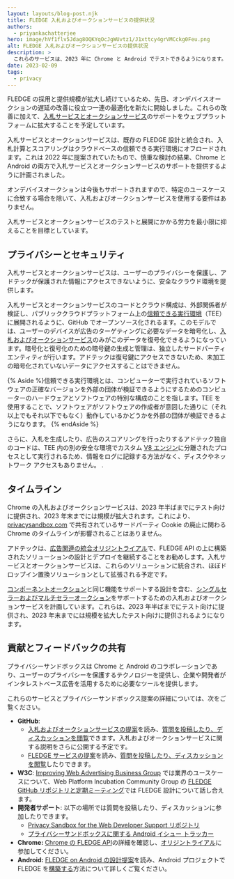 ```yaml
---
layout: layouts/blog-post.njk
title: FLEDGE 入札およびオークションサービスの提供状況
authors:
  - priyankachatterjee
hero: image/hVf1flv5Jdag8OQKYqOcJgWUvtz1/J1xttcy4grVMCckg0Feu.png
alt: FLEDGE 入札およびオークションサービスの提供状況
description: >
  これらのサービスは、2023 年に Chrome と Android でテストできるようになります。
date: 2023-02-09
tags:
  - privacy
---
```


FLEDGE の採用と提供規模が拡大し続けているため、先日、オンデバイスオークションの遅延の改善に役立つ一連の最適化を新たに開始しました。これらの改善に加えて、[入札サービスとオークションサービス](https://github.com/privacysandbox/fledge-docs/blob/main/bidding_auction_services_api.md)のサポートをウェブプラットフォームに拡大することを予定しています。

入札サービスとオークションサービスは、既存の FLEDGE 設計と統合され、入札計算とスコアリングはクラウドベースの信頼できる実行環境にオフロードされます。これは 2022 年に提案されていたもので、慎重な検討の結果、Chrome と Android の両方で入札サービスとオークションサービスのサポートを提供するように計画されました。

オンデバイスオークションは今後もサポートされますので、特定のユースケースに合致する場合を除いて、入札およびオークションサービスを使用する要件はありません。

入札サービスとオークションサービスのテストと展開にかかる労力を最小限に抑えることを目標としています。

## プライバシーとセキュリティ

入札サービスとオークションサービスは、ユーザーのプライバシーを保護し、アドテックが保護された情報にアクセスできないように、安全なクラウド環境を提供します。

入札サービスとオークションサービスのコードとクラウド構成は、外部関係者が検証し、パブリッククラウドプラットフォーム上の[信頼できる実行環境](https://github.com/privacysandbox/fledge-docs/blob/main/trusted_services_overview.md#trusted-execution-environment)（TEE）に展開されるように、GitHub でオープンソース化されるます。このモデルでは、ユーザーのデバイスが広告のターゲティングに必要なデータを暗号化し、[入札およびオークションサービス](https://github.com/privacysandbox/fledge-docs/blob/main/bidding_auction_services_api.md)のみがこのデータを復号化できるようになっています。暗号化と復号化のための暗号鍵の生成と管理は、独立したサードパーティエンティティが行います。アドテックは復号鍵にアクセスできないため、未加工の暗号化されていないデータにアクセスすることはできません。

{% Aside %}<a>信頼できる実行環境</a>とは、コンピューターで実行されているソフトウェアの正確なバージョンを外部の団体が検証できるようにするためのコンピューターのハードウェアとソフトウェアの特別な構成のことを指します。TEE を使用することで、ソフトウェアがソフトウェアの作成者が意図した通りに（それ以上でもそれ以下でもなく）動作しているかどうかを外部の団体が検証できるようになります。
{% endAside %}

さらに、入札を生成したり、広告のスコアリングを行ったりするアドテック独自のコードは、TEE 内の別の安全な環境でカスタム [V8 エンジン](https://v8.dev/)に分離されたプロセスとして実行されるため、情報をログに記録する方法がなく、ディスクやネットワーク アクセスもありません。 .

## タイムライン

Chrome の入札およびオークションサービスは、2023 年半ばまでにテスト向けに提供され、2023 年末までには規模が拡大されます。これにより、[privacysandbox.com](https://privacysandbox.com/open-web/#the-privacy-sandbox-timeline) で共有されているサードパーティ Cookie の廃止に関わる Chrome のタイムラインが影響されることはありません。

アドテックは、[広告関連の統合オリジントライアル](/docs/privacy-sandbox/unified-origin-trial/)で、FLEDGE API の上に構築されたソリューションの設計とデプロイを継続することをお勧めします。入札サービスとオークションサービスは、これらのソリューションに統合され、ほぼドロップイン置換ソリューションとして拡張される予定です。

[コンポーネントオークション](https://github.com/privacysandbox/fledge-docs/blob/main/bidding_auction_services_api.md#types-of-auctions)と同じ機能をサポートする設計を含む、[シングルセラーおよびマルチセラーオークション](https://github.com/WICG/turtledove/blob/main/FLEDGE.md#21-initiating-an-on-device-auction)をサポートするための入札およびオークションサービスを計画しています。これらは、2023 年半ばまでにテスト向けに提供され、2023 年末までには規模を拡大したテスト向けに提供されるようになります。

## 貢献とフィードバックの共有

プライバシーサンドボックスは Chrome と Android のコラボレーションであり、ユーザーのプライバシーを保護するテクノロジーを提供し、企業や開発者がインタレストベース広告を活用するために必要なツールを提供します。

これらのサービスとプライバシーサンドボックス提案の詳細については、次をご覧ください。

- **GitHub**:
    - [入札およびオークションサービスの提案](https://github.com/privacysandbox/fledge-docs/blob/main/bidding_auction_services_api.md)を読み、[質問を投稿したり、ディスカッションを閲覧](https://github.com/privacysandbox/fledge-docs/issues)できます。入札およびオークションサービスに関する説明をさらに公開する予定です。
    - [FLEDGE サービスの提案](https://github.com/privacysandbox/fledge-docs/blob/main/trusted_services_overview.md)を読み、[質問を投稿したり、ディスカッションを閲覧](https://github.com/privacysandbox/fledge-docs/issues)したりできます。
- **W3C**: [Improving Web Advertising Business Group](https://www.w3.org/community/web-adv/participants)  では業界のユースケースについて、Web Platform Incubation Community Group の [FLEDGE GitHub リポジトリと定期ミーティング](https://github.com/WICG/turtledove/issues/88)では FLEDGE 設計について話し合えます。
- **開発者サポート**: 以下の場所では質問を投稿したり、ディスカッションに参加したりできます。
    - [Privacy Sandbox for the Web Developer Support リポジトリ](https://github.com/GoogleChromeLabs/privacy-sandbox-dev-support)
    - [プライバシーサンドボックスに関する Android イシュー トラッカー](https://issuetracker.google.com/issues/new?component=1116743&template=1642575)
- **Chrome:** [Chrome の FLEDGE API](/docs/privacy-sandbox/fledge/)の詳細を確認し、[オリジントライアル](/docs/privacy-sandbox/unified-origin-trial/)に参加してください。
- **Android:** [FLEDGE on Android の設計提案](https://developer.android.com/design-for-safety/privacy-sandbox/fledge)を読み、Android プロジェクトで FLEDGE を[構築する](https://developer.android.com/design-for-safety/privacy-sandbox/guides/fledge)方法について詳しくご覧ください。

